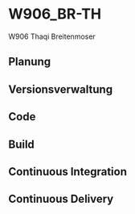 # W906_BR-TH
W906 Thaqi Breitenmoser


## Planung


## Versionsverwaltung


## Code


## Build


## Continuous Integration


## Continuous Delivery
